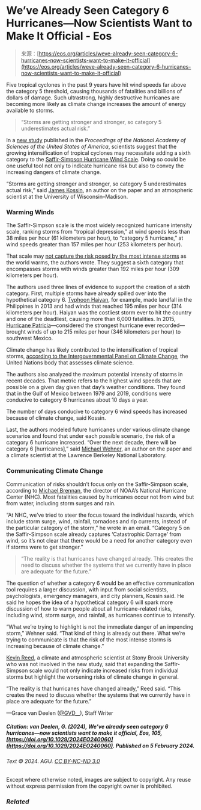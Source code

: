 <!--yml
category: 未分类
date: 2024-05-27 14:36:04
-->

# We’ve Already Seen Category 6 Hurricanes—Now Scientists Want to Make It Official - Eos

> 来源：[https://eos.org/articles/weve-already-seen-category-6-hurricanes-now-scientists-want-to-make-it-official](https://eos.org/articles/weve-already-seen-category-6-hurricanes-now-scientists-want-to-make-it-official)

Five tropical cyclones in the past 9 years have hit wind speeds far above the category 5 threshold, causing thousands of fatalities and billions of dollars of damage. Such ultrastrong, highly destructive hurricanes are becoming more likely as climate change increases the amount of energy available to storms. 

> “Storms are getting stronger and stronger, so category 5 underestimates actual risk.”

In a [new study](https://www.pnas.org/cgi/doi/10.1073/pnas.2308901121) published in the *Proceedings of the National Academy of Sciences of the United States of America*, scientists suggest that the growing intensification of tropical cyclones may necessitate adding a sixth category to the [Saffir-Simpson Hurricane Wind Scale](https://www.weather.gov/hgx/tropical_scale). Doing so could be one useful tool not only to indicate hurricane risk but also to convey the increasing dangers of climate change.

“Storms are getting stronger and stronger, so category 5 underestimates actual risk,” said [James Kossin](https://experts.news.wisc.edu/experts/james-kossin), an author on the paper and an atmospheric scientist at the University of Wisconsin–Madison.

### Warming Winds

The Saffir-Simpson scale is the most widely recognized hurricane intensity scale, ranking storms from “tropical depression,” at wind speeds less than 38 miles per hour (61 kilometers per hour), to “category 5 hurricane,” at wind speeds greater than 157 miles per hour (253 kilometers per hour).

That scale may [not capture the risk posed by the most intense storms](https://eos.org/articles/probing-the-power-of-pacific-supertyphoons) as the world warms, the authors wrote. They suggest a sixth category that encompasses storms with winds greater than 192 miles per hour (309 kilometers per hour).

The authors used three lines of evidence to support the creation of a sixth category. First, multiple storms have already spilled over into the hypothetical category 6\. [Typhoon Haiyan](https://www.climate.gov/news-features/understanding-climate/2013-state-climate-record-breaking-super-typhoon-haiyan), for example, made landfall in the Philippines in 2013 and had winds that reached 195 miles per hour (314 kilometers per hour). Haiyan was the costliest storm ever to hit the country and one of the deadliest, causing more than 6,000 fatalities. In 2015, [Hurricane Patricia](https://en.wikipedia.org/wiki/Hurricane_Patricia)—considered the strongest hurricane ever recorded—brought winds of up to 215 miles per hour (346 kilometers per hour) to southwest Mexico.

Climate change has likely contributed to the intensification of tropical storms, [according to the Intergovernmental Panel on Climate Change](https://www.ipcc.ch/report/ar6/wg1/downloads/report/IPCC_AR6_WGI_Chapter11.pdf), the United Nations body that assesses climate science.

The authors also analyzed the maximum potential intensity of storms in recent decades. That metric refers to the highest wind speeds that are possible on a given day given that day’s weather conditions. They found that in the Gulf of Mexico between 1979 and 2019, conditions were conducive to category 6 hurricanes about 10 days a year.

The number of days conducive to category 6 wind speeds has increased because of climate change, said Kossin.

Last, the authors modeled future hurricanes under various climate change scenarios and found that under each possible scenario, the risk of a category 6 hurricane increased. “Over the next decade, there will be category 6 [hurricanes],” said [Michael Wehner](https://crd.lbl.gov/divisions/amcr/computational-science-dept/acsd/staff/staff-members/michael-wehner/), an author on the paper and a climate scientist at the Lawrence Berkeley National Laboratory.

### Communicating Climate Change

Communication of risks shouldn’t focus only on the Saffir-Simpson scale, according to [Michael Brennan](https://www.weather.gov/organization/michael-brennan), the director of NOAA’s National Hurricane Center (NHC). Most fatalities caused by hurricanes occur not from wind but from water, including storm surges and rain.

“At NHC, we’ve tried to steer the focus toward the individual hazards, which include storm surge, wind, rainfall, tornadoes and rip currents, instead of the particular category of the storm,” he wrote in an email. “Category 5 on the Saffir-Simpson scale already captures ‘Catastrophic Damage’ from wind, so it’s not clear that there would be a need for another category even if storms were to get stronger.”

> “The reality is that hurricanes have changed already. This creates the need to discuss whether the systems that we currently have in place are adequate for the future.”

The question of whether a category 6 would be an effective communication tool requires a larger discussion, with input from social scientists, psychologists, emergency managers, and city planners, Kossin said. He said he hopes the idea of a hypothetical category 6 will spark more discussion of how to warn people about all hurricane-related risks, including wind, storm surge, and rainfall, as hurricanes continue to intensify.

“What we’re trying to highlight is not the immediate danger of an impending storm,” Wehner said. “That kind of thing is already out there. What we’re trying to communicate is that the risk of the most intense storms is increasing because of climate change.”

[Kevin Reed](https://www.stonybrook.edu/commcms/somas/people/_profiles/kevin-reed), a climate and atmospheric scientist at Stony Brook University who was not involved in the new study, said that expanding the Saffir-Simpson scale would not only indicate increased risks from individual storms but highlight the worsening risks of climate change in general.

“The reality is that hurricanes have changed already,” Reed said. “This creates the need to discuss whether the systems that we currently have in place are adequate for the future.”

—Grace van Deelen ([@GVD__](https://twitter.com/GVD__)), Staff Writer

##### **Citation:** van Deelen, G. (2024), We’ve already seen category 6 hurricanes—now scientists want to make it official, *Eos, 105,* [https://doi.org/10.1029/2024EO240060](https://doi.org/10.1029/2024EO240060). Published on 5 February 2024.

###### Text © 2024\. AGU. [CC BY-NC-ND 3.0](https://creativecommons.org/licenses/by-nc-nd/3.0/us/)
Except where otherwise noted, images are subject to copyright. Any reuse without express permission from the copyright owner is prohibited.

### *Related*
